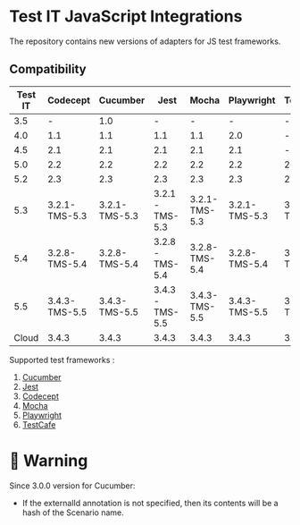 # Test IT JavaScript Integrations
The repository contains new versions of adapters for JS test frameworks.

## Compatibility

| Test IT | Codecept        | Cucumber        | Jest            | Mocha           | Playwright      | TestCafe        |
|---------|-----------------|-----------------|-----------------|-----------------|-----------------|-----------------|
| 3.5     | -               | 1.0             | -               | -               | -               | -               |
| 4.0     | 1.1             | 1.1             | 1.1             | 1.1             | 2.0             | -               |
| 4.5     | 2.1             | 2.1             | 2.1             | 2.1             | 2.1             | -               |
| 5.0     | 2.2             | 2.2             | 2.2             | 2.2             | 2.2             | 2.2             |
| 5.2     | 2.3             | 2.3             | 2.3             | 2.3             | 2.3             | 2.3             |
| 5.3     | 3.2.1-TMS-5.3   | 3.2.1-TMS-5.3   | 3.2.1-TMS-5.3   | 3.2.1-TMS-5.3   | 3.2.1-TMS-5.3   | 3.2.1-TMS-5.3   |
| 5.4     | 3.2.8-TMS-5.4   | 3.2.8-TMS-5.4   | 3.2.8-TMS-5.4   | 3.2.8-TMS-5.4   | 3.2.8-TMS-5.4   | 3.2.8-TMS-5.4   |
| 5.5     | 3.4.3-TMS-5.5   | 3.4.3-TMS-5.5   | 3.4.3-TMS-5.5   | 3.4.3-TMS-5.5   | 3.4.3-TMS-5.5   | 3.4.3-TMS-5.5   |
| Cloud   | 3.4.3           | 3.4.3           | 3.4.3           | 3.4.3           | 3.4.3           | 3.4.3           |

Supported test frameworks :
 1. [Cucumber](https://github.com/testit-tms/adapters-js/tree/main/testit-adapter-cucumber)
 2. [Jest](https://github.com/testit-tms/adapters-js/tree/main/testit-adapter-jest)
 3. [Codecept](https://github.com/testit-tms/adapters-js/tree/main/testit-adapter-codecept)
 4. [Mocha](https://github.com/testit-tms/adapters-js/tree/main/testit-adapter-mocha)
 4. [Playwright](https://github.com/testit-tms/adapters-js/tree/main/testit-adapter-playwright)
 5. [TestCafe](https://github.com/testit-tms/adapters-js/tree/main/testcafe-reporter-testit)

# 🚀 Warning
Since 3.0.0 version for Cucumber:
- If the externalId annotation is not specified, then its contents will be a hash of the Scenario name.
